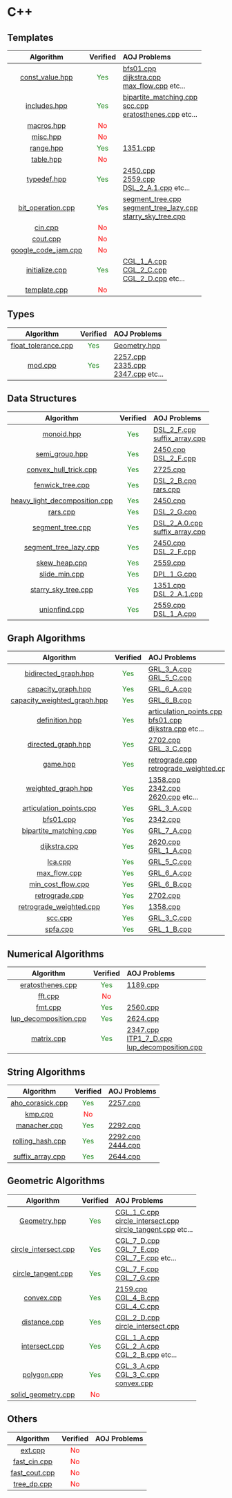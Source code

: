 
# C++

## Templates

| Algorithm | Verified | AOJ Problems |
|:---------:|:--------:|:-------------|
| [const_value.hpp](./include/template/const_value) | <font color="ForestGreen">Yes</font> | [bfs01.cpp](./include/graph/bfs01)<br>[dijkstra.cpp](./include/graph/dijkstra)<br>[max_flow.cpp](./include/graph/max_flow) etc... |
| [includes.hpp](./include/template/includes) | <font color="ForestGreen">Yes</font> | [bipartite_matching.cpp](./include/graph/bipartite_matching)<br>[scc.cpp](./include/graph/scc)<br>[eratosthenes.cpp](./include/math/eratosthenes) etc... |
| [macros.hpp](./include/template/macros) | <font color="Red">No</font> |  |
| [misc.hpp](./include/template/misc) | <font color="Red">No</font> |  |
| [range.hpp](./include/template/range) | <font color="ForestGreen">Yes</font> | [1351.cpp](./src/1351) |
| [table.hpp](./include/template/table) | <font color="Red">No</font> |  |
| [typedef.hpp](./include/template/typedef) | <font color="ForestGreen">Yes</font> | [2450.cpp](./src/2450)<br>[2559.cpp](./src/2559)<br>[DSL_2_A.1.cpp](./src/DSL_2_A.1) etc... |
| [bit_operation.cpp](./include/template/bit_operation) | <font color="ForestGreen">Yes</font> | [segment_tree.cpp](./include/structure/segment_tree)<br>[segment_tree_lazy.cpp](./include/structure/segment_tree_lazy)<br>[starry_sky_tree.cpp](./include/structure/starry_sky_tree) |
| [cin.cpp](./include/template/cin) | <font color="Red">No</font> |  |
| [cout.cpp](./include/template/cout) | <font color="Red">No</font> |  |
| [google_code_jam.cpp](./include/template/google_code_jam) | <font color="Red">No</font> |  |
| [initialize.cpp](./include/template/initialize) | <font color="ForestGreen">Yes</font> | [CGL_1_A.cpp](./src/CGL_1_A)<br>[CGL_2_C.cpp](./src/CGL_2_C)<br>[CGL_2_D.cpp](./src/CGL_2_D) etc... |
| [template.cpp](./include/template/template) | <font color="Red">No</font> |  |

## Types

| Algorithm | Verified | AOJ Problems |
|:---------:|:--------:|:-------------|
| [float_tolerance.cpp](./include/types/float_tolerance) | <font color="ForestGreen">Yes</font> | [Geometry.hpp](./include/geometry/Geometry) |
| [mod.cpp](./include/types/mod) | <font color="ForestGreen">Yes</font> | [2257.cpp](./src/2257)<br>[2335.cpp](./src/2335)<br>[2347.cpp](./src/2347) etc... |

## Data Structures

| Algorithm | Verified | AOJ Problems |
|:---------:|:--------:|:-------------|
| [monoid.hpp](./include/structure/monoid) | <font color="ForestGreen">Yes</font> | [DSL_2_F.cpp](./src/DSL_2_F)<br>[suffix_array.cpp](./include/string/suffix_array) |
| [semi_group.hpp](./include/structure/semi_group) | <font color="ForestGreen">Yes</font> | [2450.cpp](./src/2450)<br>[DSL_2_F.cpp](./src/DSL_2_F) |
| [convex_hull_trick.cpp](./include/structure/convex_hull_trick) | <font color="ForestGreen">Yes</font> | [2725.cpp](./src/2725) |
| [fenwick_tree.cpp](./include/structure/fenwick_tree) | <font color="ForestGreen">Yes</font> | [DSL_2_B.cpp](./src/DSL_2_B)<br>[rars.cpp](./include/structure/rars) |
| [heavy_light_decomposition.cpp](./include/structure/heavy_light_decomposition) | <font color="ForestGreen">Yes</font> | [2450.cpp](./src/2450) |
| [rars.cpp](./include/structure/rars) | <font color="ForestGreen">Yes</font> | [DSL_2_G.cpp](./src/DSL_2_G) |
| [segment_tree.cpp](./include/structure/segment_tree) | <font color="ForestGreen">Yes</font> | [DSL_2_A.0.cpp](./src/DSL_2_A.0)<br>[suffix_array.cpp](./include/string/suffix_array) |
| [segment_tree_lazy.cpp](./include/structure/segment_tree_lazy) | <font color="ForestGreen">Yes</font> | [2450.cpp](./src/2450)<br>[DSL_2_F.cpp](./src/DSL_2_F) |
| [skew_heap.cpp](./include/structure/skew_heap) | <font color="ForestGreen">Yes</font> | [2559.cpp](./src/2559) |
| [slide_min.cpp](./include/structure/slide_min) | <font color="ForestGreen">Yes</font> | [DPL_1_G.cpp](./src/DPL_1_G) |
| [starry_sky_tree.cpp](./include/structure/starry_sky_tree) | <font color="ForestGreen">Yes</font> | [1351.cpp](./src/1351)<br>[DSL_2_A.1.cpp](./src/DSL_2_A.1) |
| [unionfind.cpp](./include/structure/unionfind) | <font color="ForestGreen">Yes</font> | [2559.cpp](./src/2559)<br>[DSL_1_A.cpp](./src/DSL_1_A) |

## Graph Algorithms

| Algorithm | Verified | AOJ Problems |
|:---------:|:--------:|:-------------|
| [bidirected_graph.hpp](./include/graph/bidirected_graph) | <font color="ForestGreen">Yes</font> | [GRL_3_A.cpp](./src/GRL_3_A)<br>[GRL_5_C.cpp](./src/GRL_5_C) |
| [capacity_graph.hpp](./include/graph/capacity_graph) | <font color="ForestGreen">Yes</font> | [GRL_6_A.cpp](./src/GRL_6_A) |
| [capacity_weighted_graph.hpp](./include/graph/capacity_weighted_graph) | <font color="ForestGreen">Yes</font> | [GRL_6_B.cpp](./src/GRL_6_B) |
| [definition.hpp](./include/graph/definition) | <font color="ForestGreen">Yes</font> | [articulation_points.cpp](./include/graph/articulation_points)<br>[bfs01.cpp](./include/graph/bfs01)<br>[dijkstra.cpp](./include/graph/dijkstra) etc... |
| [directed_graph.hpp](./include/graph/directed_graph) | <font color="ForestGreen">Yes</font> | [2702.cpp](./src/2702)<br>[GRL_3_C.cpp](./src/GRL_3_C) |
| [game.hpp](./include/graph/game) | <font color="ForestGreen">Yes</font> | [retrograde.cpp](./include/graph/retrograde)<br>[retrograde_weighted.cpp](./include/graph/retrograde_weighted) |
| [weighted_graph.hpp](./include/graph/weighted_graph) | <font color="ForestGreen">Yes</font> | [1358.cpp](./src/1358)<br>[2342.cpp](./src/2342)<br>[2620.cpp](./src/2620) etc... |
| [articulation_points.cpp](./include/graph/articulation_points) | <font color="ForestGreen">Yes</font> | [GRL_3_A.cpp](./src/GRL_3_A) |
| [bfs01.cpp](./include/graph/bfs01) | <font color="ForestGreen">Yes</font> | [2342.cpp](./src/2342) |
| [bipartite_matching.cpp](./include/graph/bipartite_matching) | <font color="ForestGreen">Yes</font> | [GRL_7_A.cpp](./src/GRL_7_A) |
| [dijkstra.cpp](./include/graph/dijkstra) | <font color="ForestGreen">Yes</font> | [2620.cpp](./src/2620)<br>[GRL_1_A.cpp](./src/GRL_1_A) |
| [lca.cpp](./include/graph/lca) | <font color="ForestGreen">Yes</font> | [GRL_5_C.cpp](./src/GRL_5_C) |
| [max_flow.cpp](./include/graph/max_flow) | <font color="ForestGreen">Yes</font> | [GRL_6_A.cpp](./src/GRL_6_A) |
| [min_cost_flow.cpp](./include/graph/min_cost_flow) | <font color="ForestGreen">Yes</font> | [GRL_6_B.cpp](./src/GRL_6_B) |
| [retrograde.cpp](./include/graph/retrograde) | <font color="ForestGreen">Yes</font> | [2702.cpp](./src/2702) |
| [retrograde_weighted.cpp](./include/graph/retrograde_weighted) | <font color="ForestGreen">Yes</font> | [1358.cpp](./src/1358) |
| [scc.cpp](./include/graph/scc) | <font color="ForestGreen">Yes</font> | [GRL_3_C.cpp](./src/GRL_3_C) |
| [spfa.cpp](./include/graph/spfa) | <font color="ForestGreen">Yes</font> | [GRL_1_B.cpp](./src/GRL_1_B) |

## Numerical Algorithms

| Algorithm | Verified | AOJ Problems |
|:---------:|:--------:|:-------------|
| [eratosthenes.cpp](./include/math/eratosthenes) | <font color="ForestGreen">Yes</font> | [1189.cpp](./src/1189) |
| [fft.cpp](./include/math/fft) | <font color="Red">No</font> |  |
| [fmt.cpp](./include/math/fmt) | <font color="ForestGreen">Yes</font> | [2560.cpp](./src/2560) |
| [lup_decomposition.cpp](./include/math/lup_decomposition) | <font color="ForestGreen">Yes</font> | [2624.cpp](./src/2624) |
| [matrix.cpp](./include/math/matrix) | <font color="ForestGreen">Yes</font> | [2347.cpp](./src/2347)<br>[ITP1_7_D.cpp](./src/ITP1_7_D)<br>[lup_decomposition.cpp](./include/math/lup_decomposition) |

## String Algorithms

| Algorithm | Verified | AOJ Problems |
|:---------:|:--------:|:-------------|
| [aho_corasick.cpp](./include/string/aho_corasick) | <font color="ForestGreen">Yes</font> | [2257.cpp](./src/2257) |
| [kmp.cpp](./include/string/kmp) | <font color="Red">No</font> |  |
| [manacher.cpp](./include/string/manacher) | <font color="ForestGreen">Yes</font> | [2292.cpp](./src/2292) |
| [rolling_hash.cpp](./include/string/rolling_hash) | <font color="ForestGreen">Yes</font> | [2292.cpp](./src/2292)<br>[2444.cpp](./src/2444) |
| [suffix_array.cpp](./include/string/suffix_array) | <font color="ForestGreen">Yes</font> | [2644.cpp](./src/2644) |

## Geometric Algorithms

| Algorithm | Verified | AOJ Problems |
|:---------:|:--------:|:-------------|
| [Geometry.hpp](./include/geometry/Geometry) | <font color="ForestGreen">Yes</font> | [CGL_1_C.cpp](./src/CGL_1_C)<br>[circle_intersect.cpp](./include/geometry/circle_intersect)<br>[circle_tangent.cpp](./include/geometry/circle_tangent) etc... |
| [circle_intersect.cpp](./include/geometry/circle_intersect) | <font color="ForestGreen">Yes</font> | [CGL_7_D.cpp](./src/CGL_7_D)<br>[CGL_7_E.cpp](./src/CGL_7_E)<br>[CGL_7_F.cpp](./src/CGL_7_F) etc... |
| [circle_tangent.cpp](./include/geometry/circle_tangent) | <font color="ForestGreen">Yes</font> | [CGL_7_F.cpp](./src/CGL_7_F)<br>[CGL_7_G.cpp](./src/CGL_7_G) |
| [convex.cpp](./include/geometry/convex) | <font color="ForestGreen">Yes</font> | [2159.cpp](./src/2159)<br>[CGL_4_B.cpp](./src/CGL_4_B)<br>[CGL_4_C.cpp](./src/CGL_4_C) |
| [distance.cpp](./include/geometry/distance) | <font color="ForestGreen">Yes</font> | [CGL_2_D.cpp](./src/CGL_2_D)<br>[circle_intersect.cpp](./include/geometry/circle_intersect) |
| [intersect.cpp](./include/geometry/intersect) | <font color="ForestGreen">Yes</font> | [CGL_1_A.cpp](./src/CGL_1_A)<br>[CGL_2_A.cpp](./src/CGL_2_A)<br>[CGL_2_B.cpp](./src/CGL_2_B) etc... |
| [polygon.cpp](./include/geometry/polygon) | <font color="ForestGreen">Yes</font> | [CGL_3_A.cpp](./src/CGL_3_A)<br>[CGL_3_C.cpp](./src/CGL_3_C)<br>[convex.cpp](./include/geometry/convex) |
| [solid_geometry.cpp](./include/geometry/solid_geometry) | <font color="Red">No</font> |  |

## Others

| Algorithm | Verified | AOJ Problems |
|:---------:|:--------:|:-------------|
| [ext.cpp](./include/others/ext) | <font color="Red">No</font> |  |
| [fast_cin.cpp](./include/others/fast_cin) | <font color="Red">No</font> |  |
| [fast_cout.cpp](./include/others/fast_cout) | <font color="Red">No</font> |  |
| [tree_dp.cpp](./include/others/tree_dp) | <font color="Red">No</font> |  |

